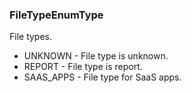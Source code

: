 ### FileTypeEnumType
File types.

- UNKNOWN - File type is unknown.
- REPORT - File type is report.
- SAAS_APPS - File type for SaaS apps.
